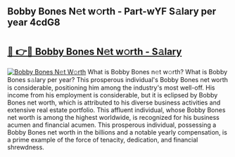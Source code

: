 ## Bobby Bones N𝚎t w𝚘rth - Part-wYF S𝚊lary per year 4cdG8

# <h2><a href="http://gc2m71q.nevu.top/?p=Bobby+Bones">🔗 👉🔴 Bobby Bones N𝚎t w𝚘rth - S𝚊lary</a></h2>

[![Bobby Bones N𝚎t W𝚘rth](https://i.imgur.com/Oavwk0R.jpeg)](http://gc2m71q.nevu.top/?p=Bobby+Bones)
What is Bobby Bones n𝚎t w𝚘rth? What is Bobby Bones s𝚊lary per year?
This prosperous individual's Bobby Bones net worth is considerable, positioning him among the industry's most well-off. His income from his employment is considerable, but it is eclipsed by Bobby Bones net worth, which is attributed to his diverse business activities and extensive real estate portfolio. This affluent individual, whose Bobby Bones net worth is among the highest worldwide, is recognized for his business acumen and financial acumen. This prosperous individual, possessing a Bobby Bones net worth in the billions and a notable yearly compensation, is a prime example of the force of tenacity, dedication, and financial shrewdness.
